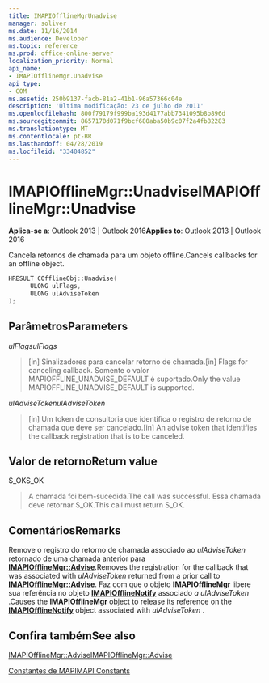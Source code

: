 ```yaml
---
title: IMAPIOfflineMgrUnadvise
manager: soliver
ms.date: 11/16/2014
ms.audience: Developer
ms.topic: reference
ms.prod: office-online-server
localization_priority: Normal
api_name:
- IMAPIOfflineMgr.Unadvise
api_type:
- COM
ms.assetid: 250b9137-facb-81a2-41b1-96a57366c04e
description: 'Última modificação: 23 de julho de 2011'
ms.openlocfilehash: 800f79179f999ba193d4177abb7341095b8b896d
ms.sourcegitcommit: 8657170d071f9bcf680aba50b9c07f2a4fb82283
ms.translationtype: MT
ms.contentlocale: pt-BR
ms.lasthandoff: 04/28/2019
ms.locfileid: "33404852"
---
```

# <a name="imapiofflinemgrunadvise"></a><span data-ttu-id="d1323-103">IMAPIOfflineMgr::Unadvise</span><span class="sxs-lookup"><span data-stu-id="d1323-103">IMAPIOfflineMgr::Unadvise</span></span>

  
  
<span data-ttu-id="d1323-104">**Aplica-se a**: Outlook 2013 | Outlook 2016</span><span class="sxs-lookup"><span data-stu-id="d1323-104">**Applies to**: Outlook 2013 | Outlook 2016</span></span> 
  
<span data-ttu-id="d1323-105">Cancela retornos de chamada para um objeto offline.</span><span class="sxs-lookup"><span data-stu-id="d1323-105">Cancels callbacks for an offline object.</span></span>
  
```cpp
HRESULT COfflineObj::Unadvise( 
      ULONG ulFlags, 
      ULONG ulAdviseToken 
);
```

## <a name="parameters"></a><span data-ttu-id="d1323-106">Parâmetros</span><span class="sxs-lookup"><span data-stu-id="d1323-106">Parameters</span></span>

 <span data-ttu-id="d1323-107">_ulFlags_</span><span class="sxs-lookup"><span data-stu-id="d1323-107">_ulFlags_</span></span>
  
> <span data-ttu-id="d1323-108">[in] Sinalizadores para cancelar retorno de chamada.</span><span class="sxs-lookup"><span data-stu-id="d1323-108">[in] Flags for canceling callback.</span></span> <span data-ttu-id="d1323-109">Somente o valor MAPIOFFLINE_UNADVISE_DEFAULT é suportado.</span><span class="sxs-lookup"><span data-stu-id="d1323-109">Only the value MAPIOFFLINE_UNADVISE_DEFAULT is supported.</span></span>
    
 <span data-ttu-id="d1323-110">_ulAdviseToken_</span><span class="sxs-lookup"><span data-stu-id="d1323-110">_ulAdviseToken_</span></span>
  
> <span data-ttu-id="d1323-111">[in] Um token de consultoria que identifica o registro de retorno de chamada que deve ser cancelado.</span><span class="sxs-lookup"><span data-stu-id="d1323-111">[in] An advise token that identifies the callback registration that is to be canceled.</span></span> 
    
## <a name="return-value"></a><span data-ttu-id="d1323-112">Valor de retorno</span><span class="sxs-lookup"><span data-stu-id="d1323-112">Return value</span></span>

<span data-ttu-id="d1323-113">S_OK</span><span class="sxs-lookup"><span data-stu-id="d1323-113">S_OK</span></span>
  
> <span data-ttu-id="d1323-114">A chamada foi bem-sucedida.</span><span class="sxs-lookup"><span data-stu-id="d1323-114">The call was successful.</span></span> <span data-ttu-id="d1323-115">Essa chamada deve retornar S_OK.</span><span class="sxs-lookup"><span data-stu-id="d1323-115">This call must return S_OK.</span></span>
    
## <a name="remarks"></a><span data-ttu-id="d1323-116">Comentários</span><span class="sxs-lookup"><span data-stu-id="d1323-116">Remarks</span></span>

<span data-ttu-id="d1323-117">Remove o registro do retorno de chamada associado ao  *ulAdviseToken*  retornado de uma chamada anterior para **[IMAPIOfflineMgr::Advise](imapiofflinemgr-advise.md)**.</span><span class="sxs-lookup"><span data-stu-id="d1323-117">Removes the registration for the callback that was associated with  *ulAdviseToken*  returned from a prior call to **[IMAPIOfflineMgr::Advise](imapiofflinemgr-advise.md)**.</span></span> <span data-ttu-id="d1323-118">Faz com que o objeto **IMAPIOfflineMgr** libere sua referência no objeto **[IMAPIOfflineNotify](imapiofflinenotifyiunknown.md)** associado  *a ulAdviseToken*  .</span><span class="sxs-lookup"><span data-stu-id="d1323-118">Causes the **IMAPIOfflineMgr** object to release its reference on the **[IMAPIOfflineNotify](imapiofflinenotifyiunknown.md)** object associated with  *ulAdviseToken*  .</span></span> 
  
## <a name="see-also"></a><span data-ttu-id="d1323-119">Confira também</span><span class="sxs-lookup"><span data-stu-id="d1323-119">See also</span></span>



[<span data-ttu-id="d1323-120">IMAPIOfflineMgr::Advise</span><span class="sxs-lookup"><span data-stu-id="d1323-120">IMAPIOfflineMgr::Advise</span></span>](imapiofflinemgr-advise.md)


[<span data-ttu-id="d1323-121">Constantes de MAPI</span><span class="sxs-lookup"><span data-stu-id="d1323-121">MAPI Constants</span></span>](mapi-constants.md)


